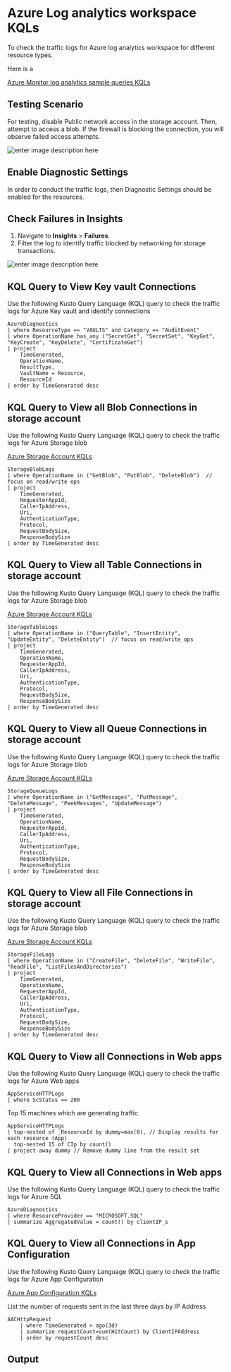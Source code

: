 # Azure Log analytics workspace KQLs

To check the traffic logs for Azure log analytics workspace for different resource types.

Here is a 

[Azure Monitor log analytics sample queries KQLs](https://learn.microsoft.com/en-us/azure/azure-monitor/reference/queries-by-table)

## Testing Scenario
For testing, disable Public network access in the storage account. Then, attempt to access a blob. If the firewall is blocking the connection, you will observe failed access attempts.

![enter image description here](#)

## Enable Diagnostic Settings

In order to conduct the traffic logs, then Diagnostic Settings should be enabled for the resources.

## Check Failures in Insights
1. Navigate to **Insights** > **Failures**.
2. Filter the log to identify traffic blocked by networking for storage transactions.

![enter image description here](#)

## KQL Query to View Key vault Connections
Use the following Kusto Query Language (KQL) query to check the traffic logs for Azure Key vault and identify connections

```kql
AzureDiagnostics
| where ResourceType == "VAULTS" and Category == "AuditEvent"
| where OperationName has_any ("SecretGet", "SecretSet", "KeyGet", "KeyCreate", "KeyDelete", "CertificateGet")
| project
    TimeGenerated,
    OperationName,
    ResultType,
    VaultName = Resource,
    ResourceId
| order by TimeGenerated desc
```

## KQL Query to View all Blob Connections in storage account
Use the following Kusto Query Language (KQL) query to check the traffic logs for Azure Storage blob

[Azure Storage Account KQLs](https://learn.microsoft.com/en-us/azure/storage/blobs/monitor-blob-storage?tabs=azure-portal)

```kql
StorageBlobLogs
| where OperationName in ("GetBlob", "PutBlob", "DeleteBlob")  // focus on read/write ops
| project
    TimeGenerated,
    RequesterAppId,
    CallerIpAddress,
    Uri,
    AuthenticationType,
    Protocol,
    RequestBodySize,
    ResponseBodySize
| order by TimeGenerated desc
```

## KQL Query to View all Table Connections in storage account
Use the following Kusto Query Language (KQL) query to check the traffic logs for Azure Storage blob

[Azure Storage Account KQLs](https://learn.microsoft.com/en-us/azure/storage/blobs/monitor-blob-storage?tabs=azure-portal)

```kql
StorageTableLogs
| where OperationName in ("QueryTable", "InsertEntity", "UpdateEntity", "DeleteEntity")  // focus on read/write ops
| project
    TimeGenerated,
    OperationName,
    RequesterAppId,
    CallerIpAddress,
    Uri,
    AuthenticationType,
    Protocol,
    RequestBodySize,
    ResponseBodySize
| order by TimeGenerated desc
```

## KQL Query to View all Queue Connections in storage account
Use the following Kusto Query Language (KQL) query to check the traffic logs for Azure Storage blob

[Azure Storage Account KQLs](https://learn.microsoft.com/en-us/azure/storage/blobs/monitor-blob-storage?tabs=azure-portal)

```kql
StorageQueueLogs
| where OperationName in ("GetMessages", "PutMessage", "DeleteMessage", "PeekMessages", "UpdateMessage")
| project
    TimeGenerated,
    OperationName,
    RequesterAppId,
    CallerIpAddress,
    Uri,
    AuthenticationType,
    Protocol,
    RequestBodySize,
    ResponseBodySize
| order by TimeGenerated desc
```

## KQL Query to View all File Connections in storage account
Use the following Kusto Query Language (KQL) query to check the traffic logs for Azure Storage blob

[Azure Storage Account KQLs](https://learn.microsoft.com/en-us/azure/storage/blobs/monitor-blob-storage?tabs=azure-portal)

```kql
StorageFileLogs
| where OperationName in ("CreateFile", "DeleteFile", "WriteFile", "ReadFile", "ListFilesAndDirectories")
| project
    TimeGenerated,
    OperationName,
    RequesterAppId,
    CallerIpAddress,
    Uri,
    AuthenticationType,
    Protocol,
    RequestBodySize,
    ResponseBodySize
| order by TimeGenerated desc
```


## KQL Query to View all Connections in Web apps
Use the following Kusto Query Language (KQL) query to check the traffic logs for Azure Web apps

```kql
AppServiceHTTPLogs 
| where ScStatus == 200
```

Top 15 machines which are generating traffic.

```kql
AppServiceHTTPLogs
| top-nested of _ResourceId by dummy=max(0), // Display results for each resource (App)
  top-nested 15 of CIp by count()
| project-away dummy // Remove dummy line from the result set
```

## KQL Query to View all Connections in Web apps
Use the following Kusto Query Language (KQL) query to check the traffic logs for Azure SQL

```kql
AzureDiagnostics
| where ResourceProvider == "MICROSOFT.SQL"
| summarize AggregatedValue = count() by clientIP_s
```

## KQL Query to View all Connections in App Configuration
Use the following Kusto Query Language (KQL) query to check the traffic logs for Azure App Configuration

[Azure App Configuration KQLs](https://learn.microsoft.com/en-us/azure/azure-app-configuration/monitor-app-configuration?tabs=portal)

List the number of requests sent in the last three days by IP Address

```kql
AACHttpRequest
    | where TimeGenerated > ago(3d)
    | summarize requestCount=sum(HitCount) by ClientIPAddress
    | order by requestCount desc
```

## Output
